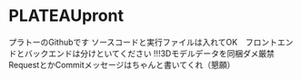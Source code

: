 # PLATEAUpront
 プラトーのGithubです
 ソースコードと実行ファイルは入れてOK　フロントエンドとバックエンドは分けといてください
 !!!3Dモデルデータを同梱ダメ厳禁
 RequestとかCommitメッセージはちゃんと書いてくれ（懇願）
